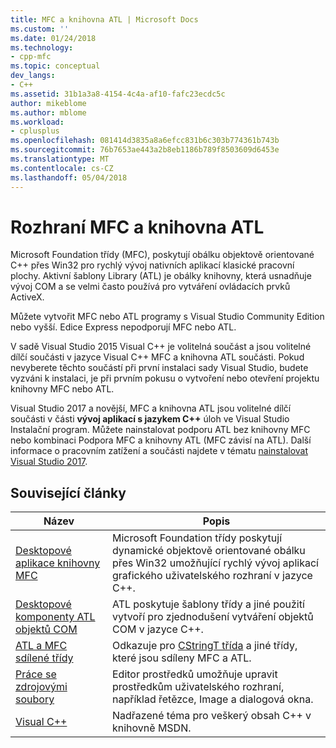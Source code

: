 ```yaml
---
title: MFC a knihovna ATL | Microsoft Docs
ms.custom: ''
ms.date: 01/24/2018
ms.technology:
- cpp-mfc
ms.topic: conceptual
dev_langs:
- C++
ms.assetid: 31b1a3a8-4154-4c4a-af10-fafc23ecdc5c
author: mikeblome
ms.author: mblome
ms.workload:
- cplusplus
ms.openlocfilehash: 081414d3835a8a6efcc831b6c303b774361b743b
ms.sourcegitcommit: 76b7653ae443a2b8eb1186b789f8503609d6453e
ms.translationtype: MT
ms.contentlocale: cs-CZ
ms.lasthandoff: 05/04/2018
---
```

# <a name="mfc-and-atl"></a>Rozhraní MFC a knihovna ATL
Microsoft Foundation třídy (MFC), poskytují obálku objektově orientované C++ přes Win32 pro rychlý vývoj nativních aplikací klasické pracovní plochy. Aktivní šablony Library (ATL) je obálky knihovny, která usnadňuje vývoj COM a se velmi často používá pro vytváření ovládacích prvků ActiveX.  
  
Můžete vytvořit MFC nebo ATL programy s Visual Studio Community Edition nebo vyšší. Edice Express nepodporují MFC nebo ATL. 

V sadě Visual Studio 2015 Visual C++ je volitelná součást a jsou volitelné dílčí součásti v jazyce Visual C++ MFC a knihovna ATL součásti. Pokud nevyberete těchto součástí při první instalaci sady Visual Studio, budete vyzváni k instalaci, je při prvním pokusu o vytvoření nebo otevření projektu knihovny MFC nebo ATL.  

Visual Studio 2017 a novější, MFC a knihovna ATL jsou volitelné dílčí součásti v části **vývoj aplikací s jazykem C++** úloh ve Visual Studio Instalační program. Můžete nainstalovat podporu ATL bez knihovny MFC nebo kombinaci Podpora MFC a knihovny ATL (MFC závisí na ATL). Další informace o pracovním zatížení a součásti najdete v tématu [nainstalovat Visual Studio 2017](/visualstudio/install/install-visual-studio).
  
## <a name="related-articles"></a>Související články  
  
|Název|Popis|  
|-----------|-----------------|  
|[Desktopové aplikace knihovny MFC](../mfc/mfc-desktop-applications.md)|Microsoft Foundation třídy poskytují dynamické objektově orientované obálku přes Win32 umožňující rychlý vývoj aplikací grafického uživatelského rozhraní v jazyce C++.|  
|[Desktopové komponenty ATL objektů COM](../atl/atl-com-desktop-components.md)|ATL poskytuje šablony třídy a jiné použití vytvoří pro zjednodušení vytváření objektů COM v jazyce C++.|  
|[ATL a MFC sdílené třídy](../atl-mfc-shared/atl-mfc-shared-classes.md)|Odkazuje pro [CStringT třída](../atl-mfc-shared/reference/cstringt-class.md) a jiné třídy, které jsou sdíleny MFC a ATL.|  
|[Práce se zdrojovými soubory](../windows/working-with-resource-files.md)|Editor prostředků umožňuje upravit prostředkům uživatelského rozhraní, například řetězce, Image a dialogová okna.|  
|[Visual C++](../visual-cpp-in-visual-studio.md)|Nadřazené téma pro veškerý obsah C++ v knihovně MSDN.|
